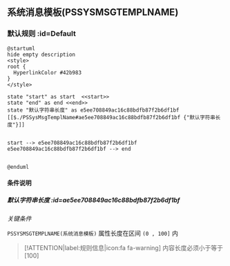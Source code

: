 ## 系统消息模板(PSSYSMSGTEMPLNAME) <!-- {docsify-ignore-all} -->

   

### 默认规则 :id=Default

```plantuml
@startuml
hide empty description
<style>
root {
  HyperlinkColor #42b983
}
</style>

state "start" as start  <<start>>
state "end" as end <<end>>
state "默认字符串长度" as e5ee708849ac16c88bdfb87f2b6df1bf [[$./PSSysMsgTemplName#ae5ee708849ac16c88bdfb87f2b6df1bf {"默认字符串长度"}]]


start --> e5ee708849ac16c88bdfb87f2b6df1bf 
e5ee708849ac16c88bdfb87f2b6df1bf --> end 


@enduml
```

#### 条件说明

##### 默认字符串长度 :id=ae5ee708849ac16c88bdfb87f2b6df1bf


*关键条件*


`PSSYSMSGTEMPLNAME(系统消息模板)` 属性长度在区间 `(0 , 100]` 内

> [!ATTENTION|label:规则信息|icon:fa fa-warning]
> 内容长度必须小于等于[100]







